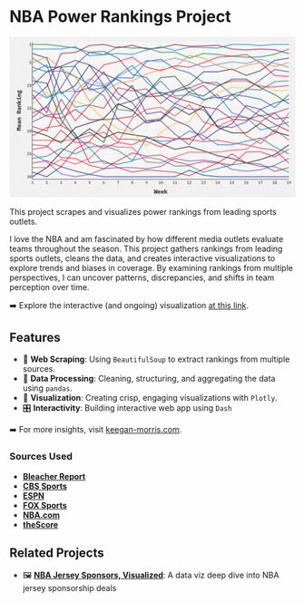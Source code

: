 # NBA Power Rankings Project

![image of graph][image]

[image]: Dash_Deploy/assets/screenshot_250225.jpg

This project scrapes and visualizes power rankings from leading sports outlets.

I love the NBA and am fascinated by how different media outlets evaluate teams throughout the season. This project gathers rankings from leading sports outlets, cleans the data, and creates interactive visualizations to explore trends and biases in coverage. By examining rankings from multiple perspectives, I can uncover patterns, discrepancies, and shifts in team perception over time.

➡️ Explore the interactive (and ongoing) visualization [at this link](https://keegangm.github.io/nba-power-rankings/Output/html/power_rankings_filters.html).

## Features
- 🔭 **Web Scraping**: Using `BeautifulSoup` to extract rankings from multiple sources.
- 🧹 **Data Processing**: Cleaning, structuring, and aggregating the data using `pandas`.
- 📍 **Visualization**: Creating crisp, engaging visualizations with `Plotly`.
- 🎛️ **Interactivity**: Building interactive web app using `Dash`

➡️ For more insights, visit [keegan-morris.com](https://keegan-morris.com/tag/power-rankings-project/).

### Sources Used
- [**Bleacher Report**](https://bleacherreport.com/nba)
- [**CBS Sports**](https://www.cbssports.com/nba/)
- [**ESPN**](https://www.espn.com/nba/)
- [**FOX Sports**](https://www.foxsports.com/nba)
- [**NBA.com**](https://www.nba.com/news/)
- [**theScore**](https://www.thescore.com/nba/news)


## Related Projects

- 🖼️ **[NBA Jersey Sponsors, Visualized](https://keegan-morris.com/2025/02/17/nba-jersey-sponsors-analyzed/)**: A data viz deep dive into NBA jersey sponsorship deals